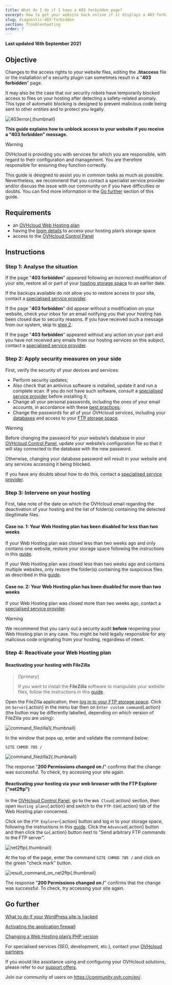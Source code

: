 ```yaml
---
title: What do I do if I have a 403 forbidden page?
excerpt: How to get your website back online if it displays a 403 forbidden page
slug: diagnostic-403-forbidden
section: Troubleshooting
order: 7
---
```


**Last updated 16th September 2021**

## Objective

Changes to the access rights to your website files, editing the **.htaccess** file or the installation of a security plugin can sometimes result in a "**403 forbidden**" page.

It may also be the case that our security robots have temporarily blocked access to files on your hosting after detecting a safety-related anomaly. This type of automatic blocking is designed to prevent malicious code being sent to other entities and to protect you legally.

![403error](images/403error.png){.thumbnail}

**This guide explains how to unblock access to your website if you receive a "403 forbidden" message.**

> [!warning]
> OVHcloud is providing you with services for which you are responsible, with regard to their configuration and management. You are therefore responsible for ensuring they function correctly.
>
> This guide is designed to assist you in common tasks as much as possible. Nevertheless, we recommend that you contact a specialist service provider and/or discuss the issue with our community on if you have difficulties or doubts. You can find more information in the [Go further](#gofurther) section of this guide.


## Requirements

- an [OVHcloud Web Hosting plan](https://www.ovhcloud.com/en-sg/web-hosting/)
- having the [login details](../log-in-to-storage-ftp-web-hosting/#step-1-retrieve-your-login-information) to access your hosting plan’s storage space
- access to the [OVHcloud Control Panel](https://ca.ovh.com/auth/?action=gotomanager&from=https://www.ovh.com/sg/&ovhSubsidiary=sg)

## Instructions

### Step 1: Analyse the situation

If the page "**403 forbidden**" appeared following an incorrect modification of your site, restore all or part of your [hosting storage space](../restoring-ftp-filezilla-control-panel/) to an earlier date.

If the backups available do not allow you to restore access to your site, contact a [specialised service provider](https://partner.ovhcloud.com/en-sg/directory/).

If the page "**403 forbidden**" did appear without a modification on your website, check your inbox for an email notifying you that your hosting has been closed due to security reasons. If you have received such a message from our system, skip to [step 2](#step2).

If the page "**403 forbidden**" appeared without any action on your part and you have not received any emails from our hosting services on this subject, contact a [specialised service provider](https://partner.ovhcloud.com/en-sg/directory/).

### Step 2: Apply security measures on your side <a name="step2"></a>

First, verify the security of your devices and services:

- Perform security updates;
- Also check that an antivirus software is installed, update it and run a complete scan. If you do not have such software, consult a [specialised service provider](https://partner.ovhcloud.com/en-sg/directory/) before installing it;
- Change all your personal passwords, including the ones of your email accounts, in accordance with these [best practices](https://docs.ovh.com/sg/en/customer/manage-password/#generate-a-strong-password);
- Change the passwords for all of your OVHcloud services, including your [databases](../change-password-database/) and access to your [FTP storage space](../modify-ftp-user-password/).

> [!warning]
>
> Before changing the password for your website’s database in your [OVHcloud Control Panel](https://ca.ovh.com/auth/?action=gotomanager&from=https://www.ovh.com/sg/&ovhSubsidiary=sg), update your website’s configuration file so that it will stay connected to the database with the new password.
>
> Otherwise, changing your database password will result in your website and any services accessing it being blocked.
>
> If you have any doubts about how to do this, contact a [specialised service provider](https://partner.ovhcloud.com/en-sg/directory/).
>

### Step 3: Intervene on your hosting

First, take note of the date on which the OVHcloud email regarding the deactivation of your hosting and the list of folder(s) containing the detected illegitimate files.

#### Case no. 1: Your Web Hosting plan has been disabled for less than two weeks

If your Web Hosting plan was closed less than two weeks ago and only contains one website, restore your storage space following the instructions in this [guide](../restoring-ftp-filezilla-control-panel/#restore-the-storage-space-via-the-ovh-control-panel).

If your Web Hosting plan was closed less than two weeks ago and contains multiple websites, only restore the folder(s) containing the suspicious files as described in this [guide](../restoring-ftp-filezilla-control-panel/#restore-a-file-using-a-software-program-or-interface).

#### Case no. 2: Your Web Hosting plan has been disabled for more than two weeks

If your Web Hosting plan was closed more than two weeks ago, contact a [specialised service provider](https://partner.ovhcloud.com/en-sg/directory/). 

> [!warning]
>
> We recommend that you carry out a security audit **before** reopening your Web Hosting plan in any case. You might be held legally responsible for any malicious code originating from your hosting, regardless of intent.
>

### Step 4: Reactivate your Web Hosting plan

#### Reactivating your hosting with FileZilla

> [!primary]
>
> If you want to install the **FileZilla** software to manipulate your website files, follow the instructions in this [guide](../web_hosting_filezilla_user_guide/).
>

Open the FileZilla application, then [log in to your FTP storage space](../web_hosting_filezilla_user_guide/#ftp-connection). Click on `Server`{.action} in the menu bar then on `Enter custom command`{.action} (the button may be differently labelled, depending on which version of FileZilla you are using):

![command_filezilla1](images/command_filezilla1.png){.thumbnail}

In the window that pops up, enter and validate the command below:

```
SITE CHMOD 705 /
```

![command_filezilla2](images/command_filezilla2.png){.thumbnail}

The response "**200 Permissions changed on /**" confirms that the change was successful. To check, try accessing your site again.

#### Reactivating your hosting via your web browser with the FTP Explorer ("net2ftp")

In the [OVHcloud Control Panel](https://ca.ovh.com/auth/?action=gotomanager&from=https://www.ovh.com/sg/&ovhSubsidiary=sg), go to the `Web Cloud`{.action} section, then open `Hosting plans`{.action} and switch to the `FTP-SSH`{.action} tab of the Web Hosting plan concerned.

Click on the `FTP Explorer`{.action} button and log in to your storage space, following the instructions in this [guide](../log-in-to-storage-ftp-web-hosting/#1-log-in-via-ftp-explorer). Click the `Advanced`{.action} button and then click the `Go`{.action} button next to "Send arbitrary FTP commands to the FTP server".

![net2ftp](images/net2ftp.png){.thumbnail}

At the top of the page, enter the command `SITE CHMOD 705 /` and click on the green "check mark" button.

![result_command_on_net2ftp](images/result_command_on_net2ftp.png){.thumbnail}

The response "**200 Permissions changed on /**" confirms that the change was successful. To check, try accessing your site again.

## Go further <a name="gofurther"></a>

[What to do if your WordPress site is hacked](../what_to_do_if_your_wordpress_site_is_hacked/)

[Activating the application firewall](../web_hosting_activating_an_application_firewall/)

[Changing a Web Hosting plan’s PHP version](../how_to_configure_php_on_your_ovh_web_hosting_package_2014/)

For specialised services (SEO, development, etc.), contact your [OVHcloud partners](https://partner.ovhcloud.com/en-sg/directory/).

If you would like assistance using and configuring your OVHcloud solutions, please refer to our [support offers](https://www.ovhcloud.com/en-sg/support-levels/).

Join our community of users on <https://community.ovh.com/en/>.
